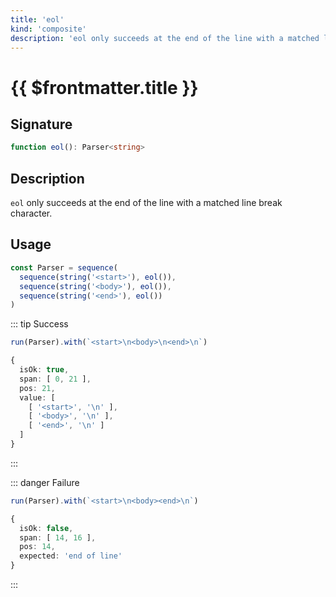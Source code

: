 ```yaml
---
title: 'eol'
kind: 'composite'
description: 'eol only succeeds at the end of the line with a matched line break character.'
---
```


# {{ $frontmatter.title }} <Composite />

## Signature

```ts
function eol(): Parser<string>
```

## Description

`eol` only succeeds at the end of the line with a matched line break character.

## Usage

```ts
const Parser = sequence(
  sequence(string('<start>'), eol()),
  sequence(string('<body>'), eol()),
  sequence(string('<end>'), eol())
)
```

::: tip Success
```ts
run(Parser).with(`<start>\n<body>\n<end>\n`)

{
  isOk: true,
  span: [ 0, 21 ],
  pos: 21,
  value: [
    [ '<start>', '\n' ],
    [ '<body>', '\n' ],
    [ '<end>', '\n' ]
  ]
}
```
:::

::: danger Failure
```ts
run(Parser).with(`<start>\n<body><end>\n`)

{
  isOk: false,
  span: [ 14, 16 ],
  pos: 14,
  expected: 'end of line'
}
```
:::
